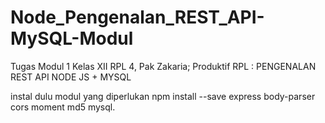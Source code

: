 # Node_Pengenalan_REST_API-MySQL-Modul
Tugas Modul 1 Kelas XII RPL 4, Pak Zakaria; Produktif RPL : PENGENALAN REST API NODE JS + MYSQL


instal dulu modul yang diperlukan npm install --save express body-parser cors moment md5 mysql.

